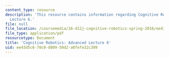 ```yaml
---
content_type: resource
description: 'This resource contains information regarding Cognitive Robotics: Advanced
  Lecture 6.'
file: null
file_location: /coursemedia/16-412j-cognitive-robotics-spring-2016/ee43d5c670c0d80950d2a0fefe32c309_MIT16_412JS16_L19.pdf
file_type: application/pdf
resourcetype: Document
title: 'Cognitive Robotics: Advanced Lecture 6'
uid: ee43d5c6-70c0-d809-50d2-a0fefe32c309
---
```


